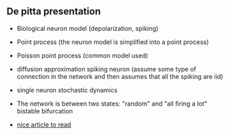 ## De pitta presentation
+ Biological neuron model (depolarization, spiking)
+ Point process (the neuron model is simplified into a point process)
+ Poisson point process (common model used)
+ diffusion approximation spiking neuron (assume some type of connection in the network and then assumes that all the spiking are iid)
+ single neuron stochastic dynamics
+ The network is between two states: "random" and "all firing a lot" bistable bifurcation




+ [nice article to read](http://journals.plos.org/ploscompbiol/article?id=10.1371%2Fjournal.pcbi.1005268)